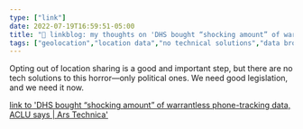 ```yaml
---
type: ["link"]
date: 2022-07-19T16:59:51-05:00
title: "🔗 linkblog: my thoughts on 'DHS bought “shocking amount” of warrantless phone-tracking data, ACLU says | Ars Technica'"
tags: ["geolocation","location data","no technical solutions","data brokers","Homeland Security","mass surveillance","surveillance"]
---
```

Opting out of location sharing is a good and important step, but there are no tech solutions to this horror—only political ones. We need good legislation, and we need it now.
 

[link to 'DHS bought “shocking amount” of warrantless phone-tracking data, ACLU says | Ars Technica'](https://arstechnica.com/tech-policy/2022/07/dhs-bought-shocking-amount-of-warrantless-phone-tracking-data-aclu-says/)
